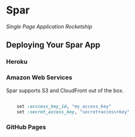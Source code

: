 # Spar
*Single Page Application Rocketship*

## Deploying Your Spar App

### Heroku

### Amazon Web Services

Spar supports S3 and CloudFront out of the box.

```ruby
    
    set :acccess_key_id, "my_access_key"
    set :secret_access_key, "secret+access+key"
```

### GitHub Pages
